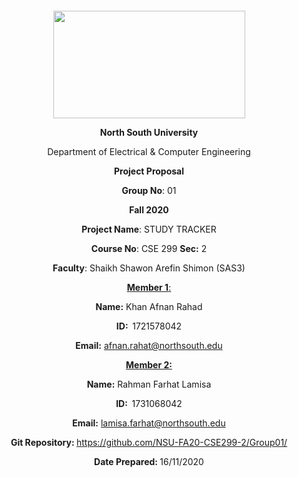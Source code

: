 <p style="text-align: center;">&nbsp;</p>
<p style="text-align: center;">&nbsp;</p>
<p align="center"><strong><img src="https://media.dhakatribune.com/uploads/2016/11/nsulogo.jpg" alt="" width="307" height="172" /></strong></p>
<p align="center"><strong>North South University</strong></p>
<p align="center">Department of Electrical &amp; Computer Engineering</p>
<p align="center"><strong>Project Proposal</strong></p>
<p align="center"><strong>Group No</strong>: 01</p>
<p align="center"><strong>Fall 2020</strong></p>
<p align="center"><strong>Project Name</strong>: STUDY TRACKER</p>
<p align="center"><strong>Course No</strong>: CSE 299 <strong>Sec</strong><strong>:</strong> 2</p>
<p align="center"><strong>Faculty</strong>: Shaikh Shawon Arefin Shimon (SAS3)</p>
<p align="center"><strong><u>Member 1</u></strong><u>:</u></p>
<p align="center"><strong>Name</strong><strong>:</strong> Khan Afnan Rahad</p>
<p align="center"><strong>ID</strong><strong>:&nbsp; </strong>1721578042</p>
<p align="center"><strong>Email</strong><strong>:</strong> <a href="mailto:afnan.rahat@northsouth.edu">afnan.rahat@northsouth.edu</a></p>
<p align="center"><strong><u>Member 2</u></strong><strong><u>:</u></strong></p>
<p align="center"><strong>Name</strong><strong>:</strong> Rahman Farhat Lamisa</p>
<p align="center"><strong>ID</strong><strong>:&nbsp; </strong>1731068042</p>
<p align="center"><strong>Email</strong><strong>:</strong> <a href="mailto:lamisa.farhat@northsouth.edu">lamisa.farhat@northsouth.edu</a></p>
<p align="center"><strong>Git Repository</strong><strong>: </strong><a //href="https://github.com/afnanrahad/CSE299_2/">https://github.com/NSU-FA20-CSE299-2/Group01/</a></p>
<p align="center"><strong>Date Prepared</strong><strong>: </strong>16/11/2020</p>
<p><strong>&nbsp;</strong></p>
<p><strong>&nbsp;</strong></p>
